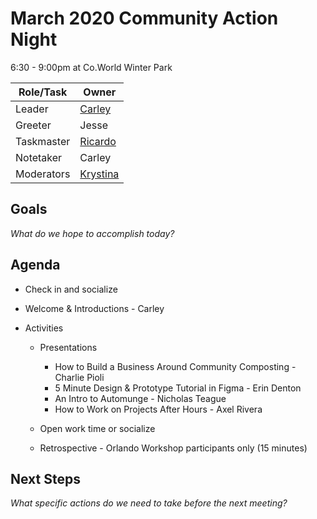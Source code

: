 # March 2020 Community Action Night
6:30 - 9:00pm at Co.World Winter Park

| Role/Task | Owner |
| --- | --- |
| Leader | [Carley](https://github.com/carleydiaz) |
| Greeter | Jesse |
| Taskmaster | [Ricardo](https://github.com/RicardoWilliams) |
| Notetaker | Carley |
| Moderators | [Krystina](https://github.com/kryskreative) |

## Goals
*What do we hope to accomplish today?*


## Agenda

* Check in and socialize

* Welcome & Introductions - Carley

* Activities 
  * Presentations
    * How to Build a Business Around Community Composting - Charlie Pioli
    * 5 Minute Design & Prototype Tutorial in Figma - Erin Denton
    * An Intro to Automunge - Nicholas Teague
    * How to Work on Projects After Hours - Axel Rivera
    
  * Open work time or socialize
  
  * Retrospective - Orlando Workshop participants only (15 minutes)

## Next Steps
*What specific actions do we need to take before the next meeting?*
